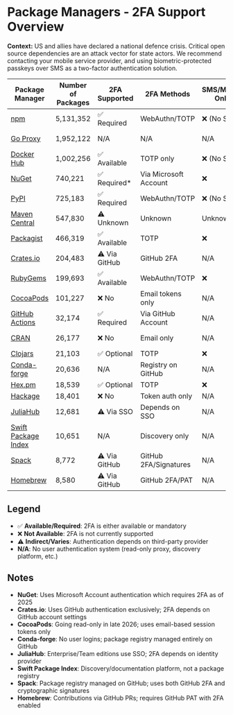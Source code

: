 # Package Managers - 2FA Support Overview

**Context:** US and allies have declared a national defence crisis. Critical open source dependencies are an attack vector for state actors. We recommend contacting your mobile service provider, and using biometric-protected passkeys over SMS as a two-factor authentication solution.

| Package Manager | Number of Packages | 2FA Supported | 2FA Methods | SMS/Mobile Only | Documentation |
|-----------------|-------------------|---------------|-------------|-----------------|---------------|
| [npm](https://npmjs.org) | 5,131,352 | ✅ Required | WebAuthn/TOTP | ❌ (No SMS) | [npm 2FA docs](https://docs.npmjs.com/configuring-two-factor-authentication/) |
| [Go Proxy](https://proxy.golang.org) | 1,952,122 | N/A | N/A | N/A | No user accounts |
| [Docker Hub](https://hub.docker.com) | 1,002,256 | ✅ Available | TOTP only | ❌ (No SMS) | [Docker 2FA docs](https://docs.docker.com/security/2fa/) |
| [NuGet](https://nuget.org) | 740,221 | ✅ Required* | Via Microsoft Account | ❌ | [NuGet 2FA wiki](https://github.com/NuGet/Home/wiki/2-Factor-Auth-for-NuGet.org-sign-in) |
| [PyPI](https://pypi.org) | 725,183 | ✅ Required | WebAuthn/TOTP | ❌ (No SMS) | [PyPI 2FA help](https://pypi.org/help/#twofa) |
| [Maven Central](https://repo1.maven.org) | 547,830 | ⚠️ Unknown | Unknown | Unknown | Unknown |
| [Packagist](https://packagist.org) | 466,319 | ✅ Available | TOTP | ❌ | [PR #1031](https://github.com/composer/packagist/pull/1031) |
| [Crates.io](https://crates.io) | 204,483 | ⚠️ Via GitHub | GitHub 2FA | N/A | [Discussion #4200](https://github.com/rust-lang/crates.io/discussions/4200) |
| [RubyGems](https://rubygems.org) | 199,693 | ✅ Available | WebAuthn/TOTP | ❌ | [RubyGems MFA guide](https://guides.rubygems.org/setting-up-multifactor-authentication/) |
| [CocoaPods](https://cocoapods.org) | 101,227 | ❌ No | Email tokens only | N/A | [Trunk setup guide](https://guides.cocoapods.org/making/getting-setup-with-trunk.html) |
| [GitHub Actions](https://github.com/actions) | 32,174 | ✅ Required | Via GitHub Account | N/A | [GitHub 2FA docs](https://docs.github.com/en/authentication/securing-your-account-with-two-factor-authentication-2fa) |
| [CRAN](https://cran.r-project.org) | 26,177 | ❌ No | Email only | N/A | [CRAN submission](https://cran.r-project.org/submit.html) |
| [Clojars](https://clojars.org) | 21,103 | ✅ Optional | TOTP | ❌ | [Clojars 2FA wiki](https://github.com/clojars/clojars-web/wiki/Two-Factor-Auth) |
| [Conda-forge](https://conda-forge.org) | 20,636 | N/A | Registry on GitHub | N/A | [Maintainer docs](https://conda-forge.org/docs/maintainer/knowledge_base/) |
| [Hex.pm](https://hex.pm) | 18,539 | ✅ Optional | TOTP | ❌ | [Hex.pm blog](https://hex.pm/blog/announcing-two-factor-auth) |
| [Hackage](https://hackage.haskell.org) | 18,401 | ❌ No | Token auth only | N/A | [Issue #1265](https://github.com/haskell/hackage-server/issues/1265) |
| [JuliaHub](https://juliahub.com) | 12,681 | ⚠️ Via SSO | Depends on SSO | N/A | [Auth guide](https://help.juliahub.com/juliahub-jl/stable/guides/authentication/) |
| [Swift Package Index](https://swiftpackageindex.com) | 10,651 | N/A | Discovery only | N/A | Index/discovery platform |
| [Spack](https://spack.io) | 8,772 | ⚠️ Via GitHub | GitHub 2FA/Signatures | N/A | [GitHub packages](https://github.com/spack/spack-packages) |
| [Homebrew](https://formulae.brew.sh) | 8,580 | ⚠️ Via GitHub | GitHub 2FA/PAT | N/A | [Contributing docs](https://docs.brew.sh/Adding-Software-to-Homebrew) |

## Legend
- ✅ **Available/Required**: 2FA is either available or mandatory
- ❌ **Not Available**: 2FA is not currently supported
- ⚠️ **Indirect/Varies**: Authentication depends on third-party provider
- **N/A**: No user authentication system (read-only proxy, discovery platform, etc.)

## Notes
- **NuGet**: Uses Microsoft Account authentication which requires 2FA as of 2025
- **Crates.io**: Uses GitHub authentication exclusively; 2FA depends on GitHub account settings
- **CocoaPods**: Going read-only in late 2026; uses email-based session tokens only
- **Conda-forge**: No user logins; package registry managed entirely on GitHub
- **JuliaHub**: Enterprise/Team editions use SSO; 2FA depends on identity provider
- **Swift Package Index**: Discovery/documentation platform, not a package registry
- **Spack**: Package registry managed on GitHub; uses both GitHub 2FA and cryptographic signatures
- **Homebrew**: Contributions via GitHub PRs; requires GitHub PAT with 2FA enabled